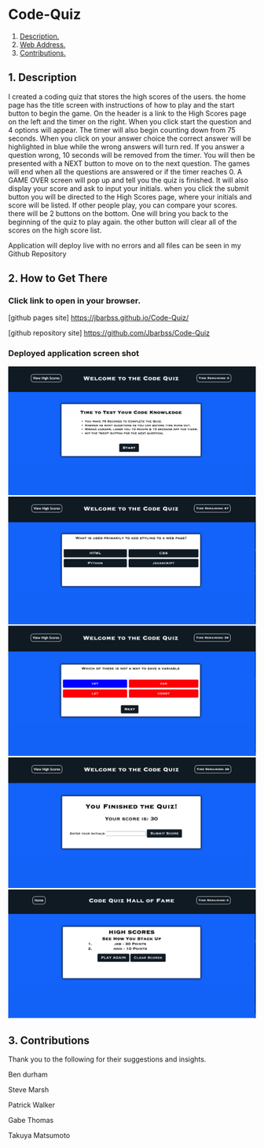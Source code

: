 # Code-Quiz

1. [ Description. ](#desc)
2. [ Web Address. ](#web-address)
3. [ Contributions. ](#contributions)




<a name="desc"></a>
## 1. Description

I created a coding quiz that stores the high scores of the users.
the home page has the title screen with instructions of how to play and 
the start button to begin the game. On the header is a link to the High Scores page on 
the left and the timer on the right.
When you click start the question and 4 options will appear. The timer will also 
begin counting down from 75 seconds.
When you click on your answer choice the correct answer will be highlighted in blue
while the wrong answers will turn red. 
If you answer a question wrong, 10 seconds will be removed from the timer.
You will then be presented with a NEXT button to move on to the next question.
The games will end when all the questions are answered or if the timer reaches 0.
A GAME OVER screen will pop up and tell you the quiz is finished.
It will also display your score and ask to input your initials. 
when you click the submit button you will be directed to the High Scores page,
where your initials and score will be listed. 
If other people play, you can compare your scores.
there will be 2 buttons on the bottom. One will bring you back to the beginning of the quiz to play again.
the other button will clear all of the scores on the high score list.

Application will deploy live with no errors and all files can be seen in my Github Repository


<a name="web-address"></a>
## 2. How to Get There

### Click link to open in your browser.


[github pages site] https://jbarbss.github.io/Code-Quiz/

[github repository site] https://github.com/Jbarbss/Code-Quiz

### Deployed application screen shot

![ScreenShot](assets/images/code-quiz-Main.png "Main Page")
![ScreenShot](assets/images/code-quiz-Questions.png "Question Page")
![ScreenShot](assets/images/code-quiz-answers.png "Answers Page")
![ScreenShot](assets/images/code-quiz-gameover.png "Game Over Page")
![ScreenShot](assets/images/code-quiz-highscore.png "High Scores Page")



<a name="contributions"></a>
## 3. Contributions
Thank you to the following for their suggestions and insights.

Ben durham

Steve Marsh

Patrick Walker

Gabe Thomas

Takuya Matsumoto
